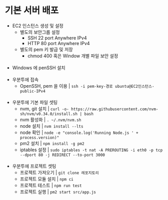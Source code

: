 # 기본 서버 배포

- EC2 인스턴스 생성 및 설정
    - 별도의 보안그룹 설정
        - SSH 22 port Anywhere IPv4
        - HTTP 80 port Anywhere IPv4
    - 별도의 pem 키 발급 및 저장
        - chmod 400 혹은 Window 개별 파일 보안 설정
<br><br>
- Windows 에 penSSH 설치
<br><br>
- 우분투에 접속
    - OpenSSH, pem 을 이용 | `ssh -i pem-key-경로 ubuntu@EC2인스턴스-public-IPv4`
<br><br>
- 우분투에 기본 파일 셋팅
    - nvm, git 설치 | `curl -o- https://raw.githubusercontent.com/nvm-sh/nvm/v0.34.0/install.sh | bash`        
    - nvm 활성화 | `. ~/.nvm/nvm.sh`
    - node 설치 | `nvm install --lts`
    - node 확인 | `node -e "console.log('Running Node.js ' + process.version)"`
    - pm2 설치 | `npm install -g pm2`
    - iptables 설정 | `sudo iptables -t nat -A PREROUTING -i eth0 -p tcp --dport 80 -j REDIRECT --to-port 3000`
<br><br>
- 우분투에 프로젝트 셋팅
    - 프로젝트 가져오기 | `git clone 레포지토리`
    - 프로젝트 모듈 설치 | `npm ci`
    - 프로젝트 테스트 | `npm run test`
    - 프로젝트 실행 | `pm2 start src/app.js`